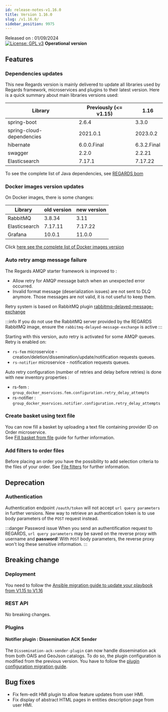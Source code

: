 ```yaml
---
id: release-notes-v1.16.0
title: Version 1.16.0
slug: /v1.16.0/
sidebar_position: 9975
---
```


Released on : 01/09/2024  
[![License: GPL v3](https://img.shields.io/badge/License-GPLv3-blue.svg)](https://www.gnu.org/licenses/gpl-3.0)
**Operational version**

## Features

### Dependencies updates

This new Regards version is mainly delivered to update all libraries used by Regards framework, microservices and
plugins to their latest version.
Here is a quick summary about main libraries versions used:

| Library                   | Previously (<= v1.15) | 1.16        |
|---------------------------|-----------------------|-------------|
| spring-boot               | 2.6.4                 | 3.3.0       |
| spring-cloud-dependencies | 2021.0.1              | 2023.0.2    |
| hibernate                 | 6.0.0.Final           | 6.3.2.Final |
| swagger                   | 2.2.0                 | 2.2.21      |
| Elasticsearch             | 7.17.1                | 7.17.22     |

To see the complete list of Java dependencies,
see [REGARDS bom](https://github.com/RegardsOss/regards-backend/blob/release/V1.16.0/pom.xml)

### Docker images version updates

On Docker images, there is some changes:

| Library       | old version | new version |
|---------------|-------------|-------------|
| RabbitMQ      | 3.8.34      | 3.11        |
| Elasticsearch | 7.17.11     | 7.17.22     |
| Grafana       | 10.0.1      | 11.0.0      |

Click [here see the complete list of Docker images version](/docs/next/setup/swarm/cots-version)

### Auto retry amqp message failure

The Regards AMQP starter framework is improved to :

- Allow retry for AMQP message batch when an unexpected error occurred.
- Invalid format message (deserialization issues) are not sent to DLQ anymore. Those messages are not valid, it is not
  useful to keep them.

Retry system is based on RabbitMQ
plugin [rabbitmq-delayed-message-exchange](https://github.com/rabbitmq/rabbitmq-delayed-message-exchange)

:::info
If you do not use the RabbitMQ server provided by the REGARDS RabbitMQ image, ensure
the `rabbitmq-delayed-message-exchange` is active
:::

Starting with this version, auto retry is activated for some AMQP queues.
Retry is enabled on:

- `rs-fem` microservice - creation/deletion/dissemination/update/notification requests queues.
- `rs-notifier` microservice - notification requests queues.

Auto retry configuration (number of retries and delay before retries) is done with new inventory properties :

- rs-fem : `group_docker_mservices.fem.configuration.retry_delay_attempts`
- rs-notifier : `group_docker_mservices.notifier.configuration.retry_delay_attempts`

### Create basket using text file

You can now fill a basket by uploading a text file containing provider ID on Order microservice.  
See [Fill basket from file](/docs/next/development/backend/services/order/guides/fill-basket-from-file) guide for
further information.

### Add filters to order files

Before placing an order you have the possibility to add selection criteria to the files of your order.
See [File filters](/docs/next/user-guide/order-data/file-filters) for further information.

## Deprecation

### Authentication

Authentication endpoint `/oauth/token` will not accept `url query parameters` in further versions.
New way to retrieve an authentication token is to use body parameters of the `POST` request instead.

:::danger Password issue
When you send an authentification request to REGARDS, `url query parameters` may be saved on the reverse
proxy with username and **password**! With `POST` body parameters, the reverse proxy won't log these sensitive
information.
:::

## Breaking change

### Deployment

You need to follow
the [Ansible migration guide to update your playbook from V1.15 to V1.16](/docs/next/setup/swarm/migration/1.15-to-1.16)

### REST API

No breaking changes.

### Plugins

#### Notifier plugin : Dissemination ACK Sender

The `Dissemination-ack-sender-plugin` can now handle dissemination ack from both OAIS and GeoJson catalogs.
To do so, the plugin configuration is modified from the previous version. You have to follow
the [plugin configuration migration guide](/docs/next/setup/swarm/migration/1.15-to-1.16).

## Bug fixes

- Fix fem-edit HMI plugin to allow feature updates from user HMI.
- Fix display of abstract HTML pages in entities description page from user HMI. 